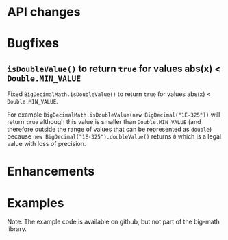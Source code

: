 # API changes



# Bugfixes

## `isDoubleValue()` to return `true` for values abs(x) < `Double.MIN_VALUE` 

Fixed `BigDecimalMath.isDoubleValue()` to return `true` for values abs(x) < `Double.MIN_VALUE`.

For example `BigDecimalMath.isDoubleValue(new BigDecimal("1E-325"))` will return `true`
although this value is smaller than `Double.MIN_VALUE` (and therefore outside the range of values that can be represented as `double`)
because `new BigDecimal("1E-325").doubleValue()` returns `0` which is a legal value with loss of precision.


# Enhancements



# Examples

Note: The example code is available on github, but not part of the big-math library.

